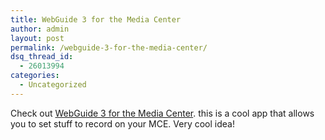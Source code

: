 ```yaml
---
title: WebGuide 3 for the Media Center
author: admin
layout: post
permalink: /webguide-3-for-the-media-center/
dsq_thread_id:
  - 26013994
categories:
  - Uncategorized
---
```

Check out [WebGuide 3 for the Media Center][1]. this is a cool app that allows you to set stuff to record on your MCE. Very cool idea!

 [1]: http://asciiexpress.com/webguide/